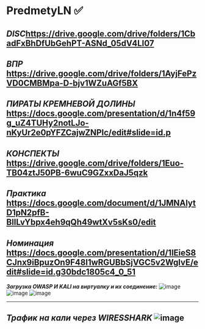 # PredmetyLN :white_check_mark:
***DISC***https://drive.google.com/drive/folders/1CbadFxBhDfUbGehPT-ASNd_05dV4LI07
------------------------------------------------------------------------------------
***ВПР***
https://drive.google.com/drive/folders/1AyjFePzVD0CMBMpa-D-bjv1WZuAGf5BX
------------------------------------------------------------------------------------
***ПИРАТЫ КРЕМНЕВОЙ ДОЛИНЫ***
https://docs.google.com/presentation/d/1n4f59g_uZ4TUHy2notLJo-nKyUr2e0pYFZCajwZNPlc/edit#slide=id.p
------------------------------------------------------------------------------------------------------
***КОНСПЕКТЫ***
https://drive.google.com/drive/folders/1Euo-TB04ztJ50PB-6wuC9GZxxDaJ5qzk
--------------------------------------------------------------------------------------
***Практика***
https://docs.google.com/document/d/1JMNAlytD1pN2pfB-BlILvYbpx4eh9qQh49wtXv5sKs0/edit
--------------------------------------------------------------------------------------
***Номинация***
https://docs.google.com/presentation/d/1lEieS8CJnx9iBpuzOn9F48l1wRGUBbSjVGC5v2WglvE/edit#slide=id.g30bdc1805c4_0_51
--------------------------------------------------------------------------------------------
***Загрузка OWASP И KALI на виртуалку и их соединение:***
![image](https://github.com/user-attachments/assets/f614062d-0e89-4974-b17c-cd28d8c8d12f)
![image](https://github.com/user-attachments/assets/447c14cf-8dfc-4ebd-bb8a-42f421ec5e77)
![image](https://github.com/user-attachments/assets/2d2ddcf6-1df5-45a2-8abf-5564ce38561f)

----------------------------------------------------------------------------------------------
***Трафик на кали через WIRESSHARK***
![image](https://github.com/user-attachments/assets/8b4155b7-6393-4d77-875a-7b6a9a11a088)
----------------------------------------------------------------------------------------------
